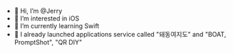 - 👋 Hi, I’m @Jerry
- 👀 I’m interested in iOS
- 🌱 I’m currently learning Swift
- 🥹 I already launched applications service called "돼동여지도" and  "BOAT, PromptShot", "QR DIY"

<!---
paikbogum/paikbogum is a ✨ special ✨ repository because its `README.md` (this file) appears on your GitHub profile.
You can click the Preview link to take a look at your changes.
--->
